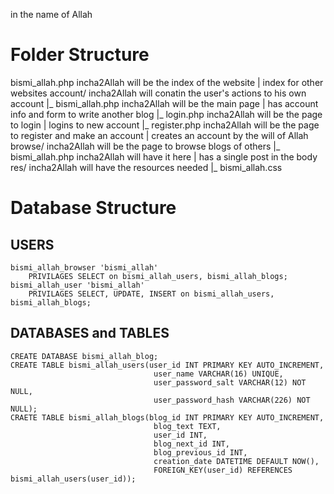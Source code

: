 in the name of Allah


# Folder Structure
bismi_allah.php                 incha2Allah will be the index of the website                                        | index for other websites
account/                        incha2Allah will conatin the user's actions to his own account
 |_ bismi_allah.php             incha2Allah will be the main page                                                   | has account info and form to write another blog
 |_ login.php                   incha2Allah will be the page to login                                               | logins to new account
 |_ register.php                incha2Allah will be the page to register and make an account                        | creates an account by the will of Allah
browse/                         incha2Allah will be the page to browse blogs of others
 |_ bismi_allah.php             incha2Allah will have it here                                                       | has a single post in the body
res/                            incha2Allah will have the resources needed
 |_ bismi_allah.css

# Database Structure

## USERS
    bismi_allah_browser 'bismi_allah'
        PRIVILAGES SELECT on bismi_allah_users, bismi_allah_blogs;
    bismi_allah_user 'bismi_allah'
        PRIVILAGES SELECT, UPDATE, INSERT on bismi_allah_users, bismi_allah_blogs;

## DATABASES and TABLES
    CREATE DATABASE bismi_allah_blog;
    CREATE TABLE bismi_allah_users(user_id INT PRIMARY KEY AUTO_INCREMENT,
                                    user_name VARCHAR(16) UNIQUE,
                                    user_password_salt VARCHAR(12) NOT NULL,
                                    user_password_hash VARCHAR(226) NOT NULL);
    CRAETE TABLE bismi_allah_blogs(blog_id INT PRIMARY KEY AUTO_INCREMENT,
                                    blog_text TEXT,
                                    user_id INT,
                                    blog_next_id INT,
                                    blog_previous_id INT,
                                    creation_date DATETIME DEFAULT NOW(),
                                    FOREIGN_KEY(user_id) REFERENCES bismi_allah_users(user_id));

